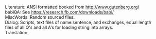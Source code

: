 Literature: ANSI formatted booked from http://www.gutenberg.org/<br>
babiQA: See https://research.fb.com/downloads/babi/<br>
MiscWords: Random sourced files.<br>
Dialog: Scripts, text files of name:sentence, and exchanges, equal length files of all Q's and all A's for loading string into arrays.<br>
Translation: <lost source><br>

